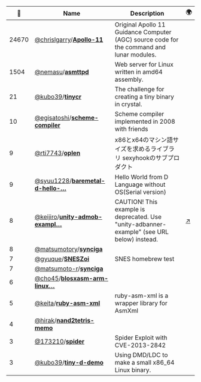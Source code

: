 |:star2: | Name | Description | 🌍|
|---|---|---|---|
|24670|[@chrislgarry](https://github.com/chrislgarry)/[**Apollo-11**](https://github.com/chrislgarry/Apollo-11)|Original Apollo 11 Guidance Computer (AGC) source code for the command and lunar modules.||
|1504|[@nemasu](https://github.com/nemasu)/[**asmttpd**](https://github.com/nemasu/asmttpd)|Web server for Linux written in amd64 assembly.||
|21|[@kubo39](https://github.com/kubo39)/[**tinycr**](https://github.com/kubo39/tinycr)|The challenge for creating a tiny binary in crystal.||
|10|[@egisatoshi](https://github.com/egisatoshi)/[**scheme-compiler**](https://github.com/egisatoshi/scheme-compiler)|Scheme compiler implemented in 2008 with friends||
|9|[@rti7743](https://github.com/rti7743)/[**oplen**](https://github.com/rti7743/oplen)|x86とx64のマシン語サイズを求めるライブラリ sexyhookのサブプロダクト||
|9|[@syuu1228](https://github.com/syuu1228)/[**baremetal-d-hello-…**](https://github.com/syuu1228/baremetal-d-hello-serial)|Hello World from D Language without OS(Serial version)||
|8|[@keijiro](https://github.com/keijiro)/[**unity-admob-exampl…**](https://github.com/keijiro/unity-admob-example)|CAUTION! This example is deprecated. Use "unity-adbanner-example" (see URL below) instead.|[:arrow_upper_right:](https://github.com/keijiro/unity-adbanner-example)|
|8|[@matsumotory](https://github.com/matsumotory)/[**synciga**](https://github.com/matsumotory/synciga)|||
|7|[@gyuque](https://github.com/gyuque)/[**SNESZoi**](https://github.com/gyuque/SNESZoi)|SNES homebrew test||
|7|[@matsumoto-r](https://github.com/matsumoto-r)/[**synciga**](https://github.com/matsumoto-r/synciga)|||
|6|[@cho45](https://github.com/cho45)/[**blosxasm-arm-linux…**](https://github.com/cho45/blosxasm-arm-linux-eabi)|||
|5|[@keita](https://github.com/keita)/[**ruby-asm-xml**](https://github.com/keita/ruby-asm-xml)|ruby-asm-xml is a wrapper library for AsmXml||
|4|[@hirak](https://github.com/hirak)/[**nand2tetris-memo**](https://github.com/hirak/nand2tetris-memo)|||
|3|[@173210](https://github.com/173210)/[**spider**](https://github.com/173210/spider)|Spider Exploit with CVE-2013-2842||
|3|[@kubo39](https://github.com/kubo39)/[**tiny-d-demo**](https://github.com/kubo39/tiny-d-demo)|Using DMD/LDC to make a small x86_64 Linux binary.||


